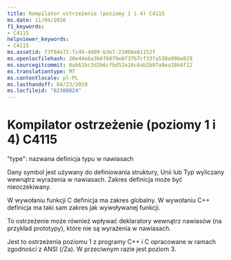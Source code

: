 ```yaml
---
title: Kompilator ostrzeżenie (poziomy 1 i 4) C4115
ms.date: 11/04/2016
f1_keywords:
- C4115
helpviewer_keywords:
- C4115
ms.assetid: f3f94e72-fc49-4d09-b3e7-23d68e61152f
ms.openlocfilehash: 20e44eba3b6f6079e6f37b7cf33fa530a996e829
ms.sourcegitcommit: 0ab61bc3d2b6cfbd52a16c6ab2b97a8ea1864f12
ms.translationtype: MT
ms.contentlocale: pl-PL
ms.lasthandoff: 04/23/2019
ms.locfileid: "62360024"
---
```

# <a name="compiler-warning-levels-1-and-4-c4115"></a>Kompilator ostrzeżenie (poziomy 1 i 4) C4115

"type": nazwana definicja typu w nawiasach

Dany symbol jest używany do definiowania struktury, Unii lub Typ wyliczany wewnątrz wyrażenia w nawiasach. Zakres definicja może być nieoczekiwany.

W wywołaniu funkcji C definicja ma zakres globalny. W wywołaniu C++ definicja ma taki sam zakres jak wywoływanej funkcji.

To ostrzeżenie może również wpływać deklaratory wewnątrz nawiasów (na przykład prototypy), które nie są wyrażenia w nawiasach.

Jest to ostrzeżenia poziomu 1 z programy C++ i C opracowane w ramach zgodności z ANSI (/Za). W przeciwnym razie jest poziom 3.
